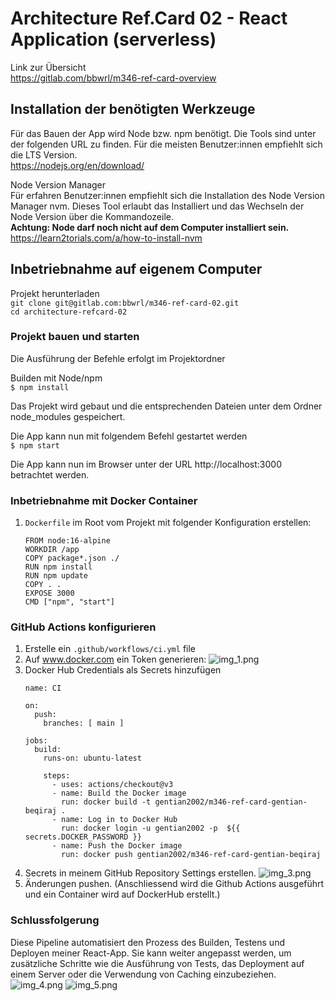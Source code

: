 
# Architecture Ref.Card 02 - React Application (serverless)

Link zur Übersicht<br/>
https://gitlab.com/bbwrl/m346-ref-card-overview

## Installation der benötigten Werkzeuge

Für das Bauen der App wird Node bzw. npm benötigt. Die Tools sind unter 
der folgenden URL zu finden. Für die meisten Benutzer:innen empfiehlt sich 
die LTS Version.<br/>
https://nodejs.org/en/download/

Node Version Manager<br/>
Für erfahren Benutzer:innen empfiehlt sich die Installation des 
Node Version Manager nvm. Dieses Tool erlaubt das Installiert und das 
Wechseln der Node Version über die Kommandozeile.<br/>
**Achtung: Node darf noch nicht auf dem Computer installiert sein.**<br/>
https://learn2torials.com/a/how-to-install-nvm


## Inbetriebnahme auf eigenem Computer

Projekt herunterladen<br/>
```git clone git@gitlab.com:bbwrl/m346-ref-card-02.git```
<br/>
```cd architecture-refcard-02```

### Projekt bauen und starten
Die Ausführung der Befehle erfolgt im Projektordner

Builden mit Node/npm<br/>
```$ npm install```

Das Projekt wird gebaut und die entsprechenden Dateien unter dem Ordner node_modules gespeichert.

Die App kann nun mit folgendem Befehl gestartet werden<br/>
```$ npm start```

Die App kann nun im Browser unter der URL http://localhost:3000 betrachtet werden.



### Inbetriebnahme mit Docker Container
1. ```Dockerfile``` im Root vom Projekt mit folgender Konfiguration erstellen:
   ```
   FROM node:16-alpine
   WORKDIR /app
   COPY package*.json ./
   RUN npm install
   RUN npm update
   COPY . .
   EXPOSE 3000
   CMD ["npm", "start"]
   ```


### GitHub Actions konfigurieren
1. Erstelle ein ```.github/workflows/ci.yml``` file
2. Auf www.docker.com ein Token generieren:
   ![img_1.png](img_1.png)
3. Docker Hub Credentials als Secrets hinzufügen
   ```
   name: CI

   on:
     push:
       branches: [ main ]

   jobs:
     build:
       runs-on: ubuntu-latest

       steps:
         - uses: actions/checkout@v3
         - name: Build the Docker image
           run: docker build -t gentian2002/m346-ref-card-gentian-beqiraj .
         - name: Log in to Docker Hub
           run: docker login -u gentian2002 -p  ${{ secrets.DOCKER_PASSWORD }}
         - name: Push the Docker image
           run: docker push gentian2002/m346-ref-card-gentian-beqiraj
   ```
4. Secrets in meinem GitHub Repository Settings erstellen.
   ![img_3.png](img_3.png)
5. Änderungen pushen. (Anschliessend wird die Github Actions ausgeführt und ein Container wird auf 
   DockerHub erstellt.)

### Schlussfolgerung
Diese Pipeline automatisiert den Prozess des Builden, Testens und Deployen meiner React-App. 
Sie kann weiter angepasst werden, um zusätzliche Schritte wie die Ausführung von Tests, das 
Deployment auf einem Server oder die Verwendung von Caching einzubeziehen.
![img_4.png](img_4.png)
![img_5.png](img_5.png)